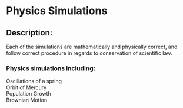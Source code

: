 # Physics Simulations
## Description:
Each of the simulations are mathematically and physically correct, and follow correct procedure in regards to conservation of scientific law.

### Physics simulations including:

Oscillations of a spring\
Orbit of Mercury\
Population Growth\
Brownian Motion
